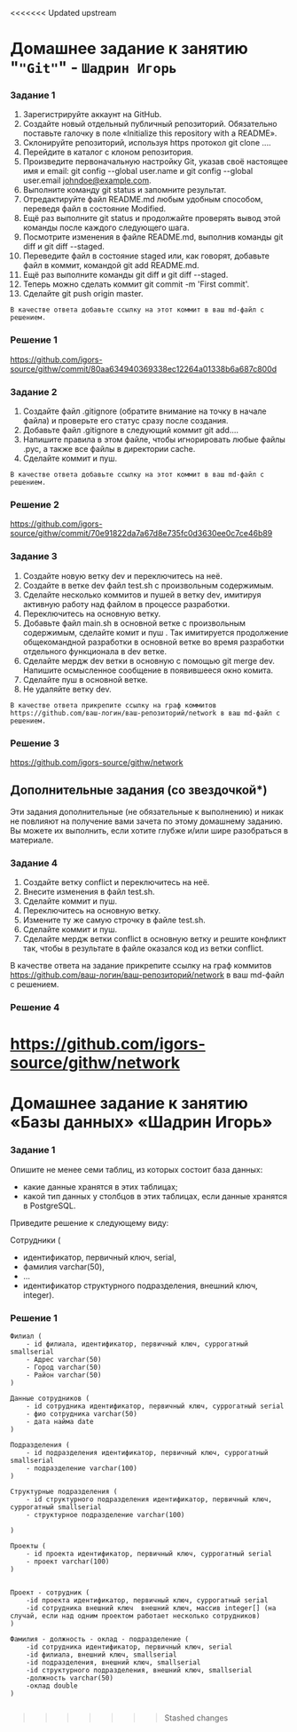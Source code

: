 <<<<<<< Updated upstream
# Домашнее задание к занятию "`"Git"`" - `Шадрин Игорь`


### Задание 1

1.   Зарегистрируйте аккаунт на GitHub.
2.    Создайте новый отдельный публичный репозиторий. Обязательно поставьте галочку в поле «Initialize this repository with a README».
3.    Склонируйте репозиторий, используя https протокол git clone ....
4.    Перейдите в каталог с клоном репозитория.
5.    Произведите первоначальную настройку Git, указав своё настоящее имя и email: git config --global user.name и git config --global user.email johndoe@example.com.
6.    Выполните команду git status и запомните результат.
7.    Отредактируйте файл README.md любым удобным способом, переведя файл в состояние Modified.
8.    Ещё раз выполните git status и продолжайте проверять вывод этой команды после каждого следующего шага.
9.    Посмотрите изменения в файле README.md, выполнив команды git diff и git diff --staged.
10.    Переведите файл в состояние staged или, как говорят, добавьте файл в коммит, командой git add README.md.
11.    Ещё раз выполните команды git diff и git diff --staged.
12.    Теперь можно сделать коммит git commit -m 'First commit'.
13.    Сделайте git push origin master.

`В качестве ответа добавьте ссылку на этот коммит в ваш md-файл с решением.`
### Решение 1
https://github.com/igors-source/githw/commit/80aa634940369338ec12264a01338b6a687c800d

### Задание 2

 1.   Создайте файл .gitignore (обратите внимание на точку в начале файла) и проверьте его статус сразу после создания.
 2.   Добавьте файл .gitignore в следующий коммит git add....
 3.   Напишите правила в этом файле, чтобы игнорировать любые файлы .pyc, а также все файлы в директории cache.
 4.   Сделайте коммит и пуш.

`В качестве ответа добавьте ссылку на этот коммит в ваш md-файл с решением.`
### Решение 2
https://github.com/igors-source/githw/commit/70e91822da7a67d8e735fc0d3630ee0c7ce46b89


### Задание 3

1.    Создайте новую ветку dev и переключитесь на неё.
2.    Создайте в ветке dev файл test.sh с произвольным содержимым.
3.    Сделайте несколько коммитов и пушей в ветку dev, имитируя активную работу над файлом в процессе разработки.
4.    Переключитесь на основную ветку.
5.    Добавьте файл main.sh в основной ветке с произвольным содержимым, сделайте комит и пуш . Так имитируется продолжение общекомандной разработки в основной ветке во время разработки отдельного функционала в dev ветке.
6.    Сделайте мердж dev ветки в основную с помощью git merge dev. Напишите осмысленное сообщение в появившееся окно комита.
7.    Сделайте пуш в основной ветке.
8.    Не удаляйте ветку dev.

`В качестве ответа прикрепите ссылку на граф коммитов https://github.com/ваш-логин/ваш-репозиторий/network в ваш md-файл с решением.`
### Решение 3

https://github.com/igors-source/githw/network

## Дополнительные задания (со звездочкой*)

Эти задания дополнительные (не обязательные к выполнению) и никак не повлияют на получение вами зачета по этому домашнему заданию. Вы можете их выполнить, если хотите глубже и/или шире разобраться в материале.

### Задание 4


 1.   Создайте ветку conflict и переключитесь на неё.
 2.   Внесите изменения в файл test.sh.
 3.   Сделайте коммит и пуш.
 4.   Переключитесь на основную ветку.
 5.   Измените ту же самую строчку в файле test.sh.
 6.   Сделайте коммит и пуш.
 7.   Сделайте мердж ветки conflict в основную ветку и решите конфликт так, чтобы в результате в файле оказался код из ветки conflict.

В качестве ответа на задание прикрепите ссылку на граф коммитов https://github.com/ваш-логин/ваш-репозиторий/network в ваш md-файл с решением.


### Решение 4
https://github.com/igors-source/githw/network
=======
# Домашнее задание к занятию «Базы данных» «Шадрин Игорь» 

### Задание 1

Опишите не менее семи таблиц, из которых состоит база данных:

- какие данные хранятся в этих таблицах;
- какой тип данных у столбцов в этих таблицах, если данные хранятся в PostgreSQL.

Приведите решение к следующему виду:

Сотрудники (

- идентификатор, первичный ключ, serial,
- фамилия varchar(50),
- ...
- идентификатор структурного подразделения, внешний ключ, integer).

### Решение 1
```
Филиал (
    - id филиала, идентификатор, первичный ключ, суррогатный smallserial
    - Адрес varchar(50)
    - Город varchar(50)
    - Район varchar(50)
)

Данные сотрудников (
    - id сотрудника идентификатор, первичный ключ, суррогатный serial
    - фио сотрудника varchar(50)
    - дата найма date
)

Подразделения (
    - id подразделения идентификатор, первичный ключ, суррогатный smallserial
    - подразделение varchar(100)
)

Структурные подразделения (
    - id структурного подразделения идентификатор, первичный ключ, суррогатный smallserial
    - структурное подразделение varchar(100)

)

Проекты (
    - id проекта идентификатор, первичный ключ, суррогатный serial
    - проект varchar(100)
)


Проект - сотрудник (
    -id проекта идентификатор, первичный ключ, суррогатный serial
    -id сотрудника внешний ключ  внешний ключ, массив integer[] (на случай, если над одним проектом работает несколько сотрудников)
)

Фамилия - должность - оклад - подразделение (
    -id сотрудника идентификатор, первичный ключ, serial
    -id филиала, внешний ключ, smallserial
    -id подразделения, внешний ключ, smallserial
    -id структурного подразделения, внешний ключ, smallserial
    -должность varchar(50)
    -оклад double
)


```
>>>>>>> Stashed changes
